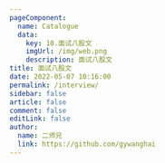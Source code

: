```yaml
---
pageComponent:
  name: Catalogue
  data:
    key: 10.面试八股文
    imgUrl: /img/web.png
    description: 面试八股文
title: 面试八股文
date: 2022-05-07 10:16:00
permalink: /interview/
sidebar: false
article: false
comment: false
editLink: false
author:
  name: 二师兄
  link: https://github.com/gywanghai
---
```

